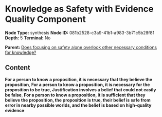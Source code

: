 # Knowledge as Safety with Evidence Quality Component

**Node Type:** synthesis
**Node ID:** 081b2528-c3a9-41b1-a983-3b71c5b28f81
**Depth:** 5
**Terminal:** No

**Parent:** [Does focusing on safety alone overlook other necessary conditions for knowledge?](does-focusing-on-safety-alone-overlook-other-necessary-conditions-for-knowledge-antithesis-b7348b6b-e5d6-4177-9b38-897b5b6a2f0c.md)

## Content

**For a person to know a proposition, it is necessary that they believe the proposition**, **For a person to know a proposition, it is necessary for the proposition to be true**, **Justification involves a belief that could not easily be false**, **For a person to know a proposition, it is sufficient that they believe the proposition, the proposition is true, their belief is safe from error in nearby possible worlds, and the belief is based on high-quality evidence**
